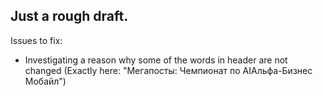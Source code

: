 ## Just a rough draft.

Issues to fix:

* Investigating a reason why some of the words in header are not changed (Exactly here: "Мегапосты: Чемпионат по AIАльфа-Бизнес Мобайл")